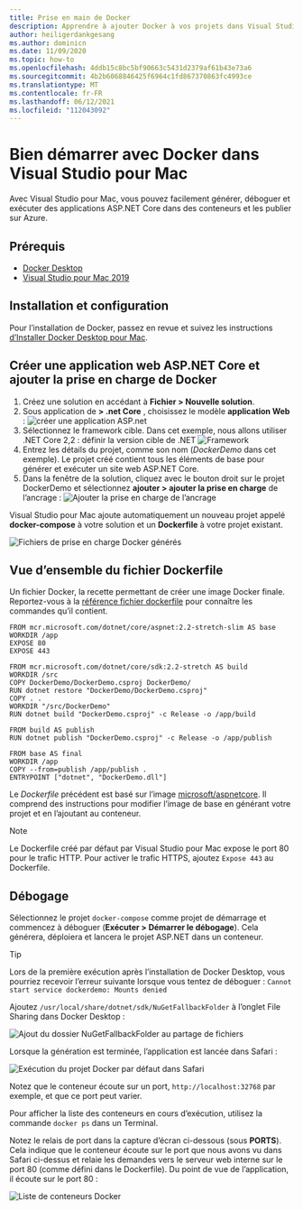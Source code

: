 ```yaml
---
title: Prise en main de Docker
description: Apprendre à ajouter Docker à vos projets dans Visual Studio pour Mac
author: heiligerdankgesang
ms.author: dominicn
ms.date: 11/09/2020
ms.topic: how-to
ms.openlocfilehash: 4ddb15c8bc5bf90663c5431d2379af61b43e73a6
ms.sourcegitcommit: 4b2b6068846425f6964c1fd867370863fc4993ce
ms.translationtype: MT
ms.contentlocale: fr-FR
ms.lasthandoff: 06/12/2021
ms.locfileid: "112043092"
---
```

# <a name="get-started-with-docker-in-visual-studio-for-mac"></a>Bien démarrer avec Docker dans Visual Studio pour Mac

Avec Visual Studio pour Mac, vous pouvez facilement générer, déboguer et exécuter des applications ASP.NET Core dans des conteneurs et les publier sur Azure.

## <a name="prerequisites"></a>Prérequis

* [Docker Desktop](https://hub.docker.com/editions/community/docker-ce-desktop-mac)
* [Visual Studio pour Mac 2019](https://visualstudio.microsoft.com/vs/mac)

## <a name="installation-and-setup"></a>Installation et configuration

Pour l’installation de Docker, passez en revue et suivez les instructions [d’Installer Docker Desktop pour Mac](https://docs.docker.com/docker-for-mac/install/).

## <a name="creating-an-aspnet-core-web-application-and-adding-docker-support"></a>Créer une application web ASP.NET Core et ajouter la prise en charge de Docker

1. Créez une solution en accédant à **Fichier > Nouvelle solution**.
1. Sous application de **> .net Core** , choisissez le modèle **application Web** : ![ créer une application ASP.net](media/docker-quickstart-1.png)
1. Sélectionnez le framework cible. Dans cet exemple, nous allons utiliser .NET Core 2,2 : définir la version cible de .NET ![ Framework](media/docker-quickstart-2.png)
1. Entrez les détails du projet, comme son nom (_DockerDemo_ dans cet exemple). Le projet créé contient tous les éléments de base pour générer et exécuter un site web ASP.NET Core.
1. Dans la fenêtre de la solution, cliquez avec le bouton droit sur le projet DockerDemo et sélectionnez **ajouter > ajouter la prise en charge** de l’ancrage : ![ Ajouter la prise en charge de l’ancrage](media/docker-quickstart-3.png)

Visual Studio pour Mac ajoute automatiquement un nouveau projet appelé **docker-compose** à votre solution et un **Dockerfile** à votre projet existant.

![Fichiers de prise en charge Docker générés](media/docker-quickstart-4.png)

## <a name="dockerfile-overview"></a>Vue d’ensemble du fichier Dockerfile

Un fichier Docker, la recette permettant de créer une image Docker finale. Reportez-vous à la [référence fichier dockerfile](https://docs.docker.com/engine/reference/builder/) pour connaître les commandes qu’il contient.

```
FROM mcr.microsoft.com/dotnet/core/aspnet:2.2-stretch-slim AS base
WORKDIR /app
EXPOSE 80
EXPOSE 443

FROM mcr.microsoft.com/dotnet/core/sdk:2.2-stretch AS build
WORKDIR /src
COPY DockerDemo/DockerDemo.csproj DockerDemo/
RUN dotnet restore "DockerDemo/DockerDemo.csproj"
COPY . .
WORKDIR "/src/DockerDemo"
RUN dotnet build "DockerDemo.csproj" -c Release -o /app/build

FROM build AS publish
RUN dotnet publish "DockerDemo.csproj" -c Release -o /app/publish

FROM base AS final
WORKDIR /app
COPY --from=publish /app/publish .
ENTRYPOINT ["dotnet", "DockerDemo.dll"]
```

Le *Dockerfile* précédent est basé sur l’image [microsoft/aspnetcore](https://hub.docker.com/r/microsoft/aspnetcore/). Il comprend des instructions pour modifier l’image de base en générant votre projet et en l’ajoutant au conteneur.

> [!NOTE]
> Le Dockerfile créé par défaut par Visual Studio pour Mac expose le port 80 pour le trafic HTTP. Pour activer le trafic HTTPS, ajoutez `Expose 443` au Dockerfile.

## <a name="debugging"></a>Débogage

Sélectionnez le projet `docker-compose` comme projet de démarrage et commencez à déboguer (**Exécuter > Démarrer le débogage**). Cela générera, déploiera et lancera le projet ASP.NET dans un conteneur.

> [!TIP]
> Lors de la première exécution après l’installation de Docker Desktop, vous pourriez recevoir l’erreur suivante lorsque vous tentez de déboguer : `Cannot start service dockerdemo: Mounts denied`
>
> Ajoutez `/usr/local/share/dotnet/sdk/NuGetFallbackFolder` à l’onglet File Sharing dans Docker Desktop :
>
> ![Ajout du dossier NuGetFallbackFolder au partage de fichiers](media/docker-quickstart-5.png)

Lorsque la génération est terminée, l’application est lancée dans Safari :

![Exécution du projet Docker par défaut dans Safari](media/docker-quickstart-6.png)

Notez que le conteneur écoute sur un port, `http://localhost:32768` par exemple, et que ce port peut varier.

Pour afficher la liste des conteneurs en cours d’exécution, utilisez la commande `docker ps` dans un Terminal.

Notez le relais de port dans la capture d’écran ci-dessous (sous **PORTS**). Cela indique que le conteneur écoute sur le port que nous avons vu dans Safari ci-dessus et relaie les demandes vers le serveur web interne sur le port 80 (comme défini dans le Dockerfile). Du point de vue de l’application, il écoute sur le port 80 :

![Liste de conteneurs Docker](media/docker-quickstart-7.png)
